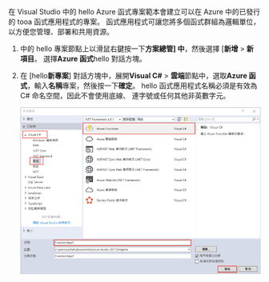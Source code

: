 在 Visual Studio 中的 hello Azure 函式專案範本會建立可以在 Azure 中的已發行的 tooa 函式應用程式的專案。 函式應用程式可讓您將多個函式群組為邏輯單位，以方便您管理、部署和共用資源。   

1. 中的 hello 專案節點上以滑鼠右鍵按一下**方案總管] 中**，然後選擇 [**新增** > **新項目**。 選擇**Azure 函式**hello 對話方塊。

2. 在 [hello**新專案**] 對話方塊中，展開**Visual C#** > **雲端**節點中，選取**Azure 函式**，輸入**名稱**專案，然後按一下**確定**。 hello 函式應用程式名稱必須是有效為 C# 命名空間，因此不會使用底線、 連字號或任何其他非英數字元。 

    ![新的專案 對話方塊 toocreate Visual Studio 中的函式](./media/functions-vstools-create/functions-vstools-add-new-project.png)
